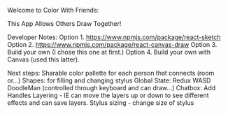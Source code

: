 Welcome to Color With Friends:

This App Allows Others Draw Together!

Developer Notes:
Option 1. https://www.npmjs.com/package/react-sketch
Option 2. https://www.npmjs.com/package/react-canvas-draw
Option 3. Build your own (I chose this one at first.)
Option 4. Build your own with Canvas (used this latter).

Next steps:
  Sharable color pallette for each person that connects (room or...)
  Shapes: for filling and changing stylus
  Global State: Redux
  WASD DoodleMan (controlled through keyboard and can draw...)
  Chatbox: Add Handles
  Layering - IE can move the layers up or down to see different effects
            and can save layers.
  Stylus sizing - change size of stylus

